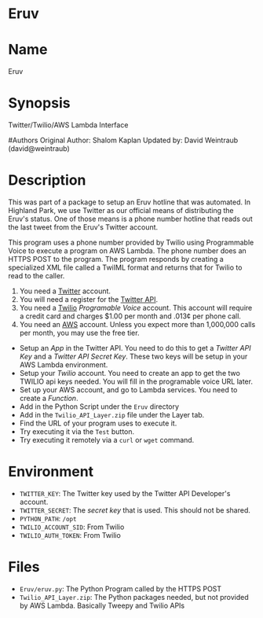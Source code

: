 # Eruv

# Name
Eruv

# Synopsis
Twitter/Twilio/AWS Lambda Interface

#Authors
Original Author: Shalom Kaplan
Updated by: David Weintraub (david@weintraub)

# Description
This was part of a package to setup an Eruv hotline that was automated. In Highland Park, we use Twitter as
our official means of distributing the Eruv's status. One of those means is a phone number hotline that
reads out the last tweet from the Eruv's Twitter account.

This program uses a phone number provided by Twilio using Programmable Voice to execute a program on 
AWS Lambda. The phone number does an HTTPS POST to the program. The program responds by creating a
specialized XML file called a TwiIML format and returns that for Twilio to read to the caller.

1. You need a [Twitter](https://twitter.com) account.
2. You will need a register for the [Twitter API](https://developer.twitter.com).
2. You need a [Twilio](https://twilio.com) *Programable Voice* account. This account will require
   a credit card and charges $1.00 per month and .013¢ per phone call.
3. You need an [AWS](https://aws.amazon.com) account. Unless you expect more than 1,000,000
   calls per month, you may use the free tier.
   
* Setup an *App* in the Twitter API. You need to do this to get a *Twitter API Key* and a *Twitter API Secret Key*.
  These two keys will be setup in your AWS Lambda environment.
* Setup your *Twilio* account. You need to create an app to get the two TWILIO api keys needed. You will fill
  in the programable voice URL later.
* Set up your AWS account, and go to Lambda services. You need to create a *Function*.
* Add in the Python Script under the `Eruv` directory
* Add in the `Twilio_API_Layer.zip` file under the Layer tab.
* Find the URL of your program uses to execute it.
* Try executing it via the `Test` button.
* Try executing it remotely via a `curl` or `wget` command.


# Environment
* `TWITTER_KEY`: The Twitter key used by the Twitter API Developer's account.
* `TWITTER_SECRET`: The *secret key* that is used. This should not be shared.
* `PYTHON_PATH`: `/opt`
* `TWILIO_ACCOUNT_SID`: From Twilio
* `TWILIO_AUTH_TOKEN`: From Twilio

# Files
* `Eruv/eruv.py`: The Python Program called by the HTTPS POST
* `Twilio_API_Layer.zip`: The Python packages needed, but
   not provided by AWS Lambda. Basically Tweepy and Twilio APIs
   
